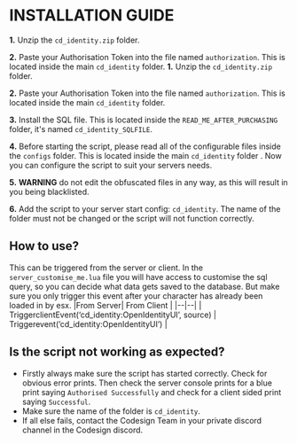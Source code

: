 # INSTALLATION GUIDE
**1.** Unzip the `cd_identity.zip` folder.

**2.** Paste your Authorisation Token into the file named `authorization`. This is located inside the main `cd_identity` folder.
**1.** Unzip the `cd_identity.zip` folder.

**2.** Paste your Authorisation Token into the file named `authorization`. This is located inside the main `cd_identity` folder.

**3.** Install the SQL file. This is located inside the `READ_ME_AFTER_PURCHASING` folder, it's named `cd_identity_SQLFILE`.

 **4.** Before starting the script, please read all of the configurable files inside the `configs` folder. This is located inside the main `cd_identity` folder . Now you can configure the script to suit your servers needs.
 
 **5.** **WARNING** do not edit the obfuscated files in any way, as this will result in you being blacklisted.
 
 **6.** Add the script to your server start config: `cd_identity`. The name of the folder must not be changed or the script will not function correctly.

## How to use?
This can be triggered from the server or client. In the `server_customise_me.lua` file you will have access to customise the sql query, so you can decide what data gets saved to the database. But make sure you only trigger this event after your character has already been loaded in by esx.
|From Server| From Client |
|--|--|
| TriggerclientEvent(‘cd_identity:OpenIdentityUI’, source) | Triggerevent(’cd_identity:OpenIdentityUI’) |

## Is the script not working as expected?
- Firstly always make sure the script has started correctly. Check for obvious error prints. Then check the server console prints for a blue print saying `Authorised Successfully` and check for a client sided print saying `Successful`.
- Make sure the name of the folder is `cd_identity`.
- If all else fails, contact the Codesign Team in your private discord channel in the Codesign discord.
